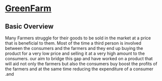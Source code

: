 # [GreenFarm](https://tranquil-coast-05852.herokuapp.com/)

## Basic Overview

Many Farmers struggle for their goods to be sold in the market at a price that is
beneficial to them. Most of the time a third person is involved between the consumers and the farmers and they end up buying the product for a very low price and selling it at a very high amount to the consumers​. our ​aim to bridge this gap and have worked on a product that will aid not only the farmers but also the consumers buy boost the profits of the farmers and at the same time reducing the expenditure of a consumer .and
